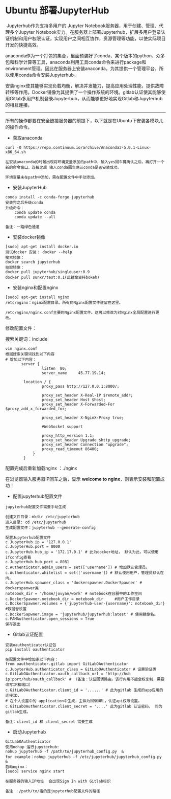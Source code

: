 # Ubuntu 部署JupyterHub 

​	Jupyterhub作为支持多用户的 Jupyter Notebook服务器，用于创建、管理、代理多个Jupyter Notebook实力。在服务器上部署Jupyterhub，扩展多用户登录认证机制和用户权限认证，实现用户之间相互协作，资源管理等功能，以使实际项目开发的快捷高效。

​	anaconda作为一个打包的集合，里面预装好了conda、某个版本的python、众多包和科学计算等工具，anaconda利用工具conda命令来进行package和environment管理。因此在服务器上安装anaconda，为其提供一个管理平台，所以使用conda命令安装Jupyterhub。

​	安装nginx使其能够实现负载均衡，解决并发能力，提高应用处理性能，提供故障转移等作用。Docker镜像为其提供了一个操作系统的环境。gitlab认证使其能够使用Gitlab多用户机制登录Jupyterhub，从而能够更好地实现Gitlab和Jupyterhub的相互连接。

***

所有的操作都要在安全链接服务器的前提下，以下就是在Ubuntu下安装各模块儿的操作命令。

* 获取anaconda

```
curl -O https://repo.continuum.io/archive/Anaconda3-5.0.1-Linux-x86_64.sh 

在安装anaconda的时候出现将环境变量添加的path中，输入yes回车键确认之后，再打开一个新的命令窗口，连接之后 输入conda回车确认conda是否安装成功。

环境变量未在path中添加，需在配置文件中手动添加。
```

* 安装JupyterHub

```
conda install -c conda-forge jupyterhub 
安装完之后升级conda
升级命令：
    conda update conda
    conda update --all
    
备注：一路绿色通道
```

* 安装docker镜像

```
[sudo] apt-get install docker.io
测试docker 安装： docker --help
搜索镜像：
docker search jupyterhub
拉取镜像：
docker pull jupyterhub/singleuser:0.9
docker pull sunxr/test:0.1(此镜像支持bokeh)
```

* 安装nginx和配置nginx

```
[sudo] apt-get install nginx
/etc/nginx：nginx配置目录。所有的Nginx配置文件驻留在这里。 

/etc/nginx/nginx.conf主要的Nginx配置文件。这可以修改为对Nginx全局配置进行更改。 
```

修改配置文件：

搜索关键词：include

```
vim nginx.conf
根据搜索关键词找到以下内容
# 增加以下内容：
       server {
                listen  80;
                server_name     45.77.19.14;

        location / {
                proxy_pass http://127.0.0.1:8000/;

                proxy_set_header X-Real-IP $remote_addr;
                proxy_set_header Host $host;
                proxy_set_header X-Forwarded-For $proxy_add_x_forwarded_for;

                proxy_set_header X-NginX-Proxy true;

                #WebSocket support

                proxy_http_version 1.1;
                proxy_set_header Upgrade $http_upgrade;
                proxy_set_header Connection "upgrade";
                proxy_read_timeout 86400;
            }
        }
```

配置完成后重新加载nginx ：./nginx

在浏览器输入服务器IP回车之后，显示 **welcome to nginx**，则表示安装和配置成功！



* 配置jupyterhub配置文件

```
jupyterhub配置文件需要手动生成

创建文件目录：mkdir /etc/jupyterhub
进入目录: cd /etc/jupyterhub
生成配置文件：jupyterhub --generate-config

配置Jupyterhub配置文件
c.JupyterHub.ip = '127.0.0.1'
c.JupyterHub.port = 8000
c.JupyterHub.hub_ip = '172.17.0.1' # 此为docker地址， 默认为此，可以使用ifconfig查看
c.JupyterHub.hub_port = 8081
c.Authenticator.admin_users = set(['username']) # 增加默认管理员。
c.Authenticator.whitelist = set(['username']) # 默认使用用户，管理员默认在内。
c.JupyterHub.spawner_class = 'dockerspawner.DockerSpawner' # dockerspanwer类
notebook_dir = '/home/jovyan/work' # notebook在容器中的工作空间
c.DockerSpawner.notebook_dir = notebook_dir     #用户工作目录
c.DockerSpawner.volumes = {'jupyterhub-user-{username}': notebook_dir} #数据卷设置
c.DockerSapwner.image = 'jupyterhub/jupyterhub:latest' # 使用镜像名。
c.PAMAuthenticator.open_sessions = True
保存退出
```

* Gitlab认证配置

```
安装oauthenticator认证包
pip install oauthenticator
```

```
在配置文件中增加家以下内容：
from oauthenticator.gitlab import GitLabOAuthenticator
c.JupyterHub.authenticator_class = GitLabOAuthenticator # 设置验证类
c.GitLabOAuthenticator.oauth_callback_url = 'http://hub ip:port/hub/oauth_callback' # （备注：认证回调路由。该行内用不能全权复制，需要改写IP和端口）
c.GitLabOAuthenticator.client_id = '......' # 此为gitlab 生成的app应用的连接ID，
# 在个人设置中的 application中生成，主体为回调URL，认证api权限设置。
c.GitLabOAuthenticator.client_secret = '....' 此为gitlab 认证密码， 同为gitlab生成。

备注：client_id 和 client_secret 需要生成
```

* 启动Jupyterhub

```
GitLabOAuthenticator
使用nohup 运行jupyterhub:
nohup jupyterhub -f /path/to/jupyterhub_config.py  &
for example：nohup jupyterhub -f /etc/jupyterhub/jupyterhub_config.py  &
启动nginx：
[sudo] service nginx start

在服务器的输入IP地址  会出现Sign In with Gitlab标识

备注 ：/path/to/指的是jupyterhub配置文件的路径
```

